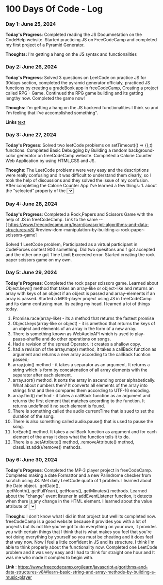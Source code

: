 # 100 Days Of Code - Log

### Day 1: June 25, 2024


**Today's Progress**: Completed reading the JS Documnetation on the CodeHelp website. Started practicing JS on FreeCodeCamp and completed my first project of a Pyramid Generator.

**Thoughts:** I'm getting a hang on the JS syntax and functionalities

### Day 2: June 26, 2024

**Today's Progress**: Solved 3 questions on LeetCode on practice JS for 30days section, completed the pyramid generator officialy, practiced JS functions by creating a gradeBook app in freeCodeCamp, Creating a project called RPG - Game. Continued the RPG game building and its getting lengthy now. Completed the game now!

**Thoughs**: I'm getting a hang on the JS backend functionalities I think so and I'm feeling that I've accomplished something".

**Links** [text](https://www.freecodecamp.org/learn/javascript-algorithms-and-data-structures-v8/#learn-basic-javascript-by-building-a-role-playing-game)


### Day 3: June 27, 2024

**Today's Progess**: Solved two leetCode problems on setTimeout(() => {},t) functions. Completed Basic Debugging by Building a random background-color generator on freeCodeCamp website. Completed a Calorie Counter Web Application by using HTML,CSS and JS.

**Thoughs**: The LeetCode problems were very easy and the descriptions were really confusing and it was difficult to understand them clearly, so I took the help of discussions and they solved the issue of my confusion. After completing the Calorie Counter App I've learned a few things: 1. about the "selected" property of the <select> HTML element. It selects the option with that attribute as default one.
2.Learned a lot about Regex, it is a short for Regular Expressions, It is used to recognize patterns in strings, it has the syntax of const regex = /+-\s/g; This is used to find strings like this: "+- Hello" or "+- Bye" but not strings like "+Hello". To do that we have something called Character Classes we can add to the regex, regex = /[+-\s]/g. This can detect strings like "+hello", The "g"in the regex performs a global match meaning it keeps on finding the patterns even after a match. Similarly there is another thing like this  regex = /[+-\s]/i, the "i" here makes the regex match patterns case-insensitively.
3. String.replace() method. It takes two arguments - .replace(regex or a string to find, string to replace it with);
4. const regex = /[0-9]/g, this recognizes and matches all strings with a single digit. To match multiple digits, we use /[0-9]+/ after the character class. Instead of writing /[0-9]+/ we have a shorthand like this /\d+/g. This can match all strings which have any number in them.
5.String.match() method. It takes a regex as an argument and returns an array of the matched results. 
6. Regarding DOM: element.insertAdjacentHTML(position,HTML to add); 
7. .alert() function, which is a built-in function of a browser and it is used to display whatever is passed into it as an alert or a pop-up.
8. Array.from(array-like) method. I used this to create an array from a NodeList. document.querySelectorAll() returns a NodeList, which is an array-like. so the method takes a NodeList and returns an array with the elements of NodeList as array elements

### Day 4: June 28, 2024

**Today's Progress**: Completed a Rock,Papers and Scissors Game with the help of JS in freeCodeCamp. Link to the same --  
[ https://www.freecodecamp.org/learn/javascript-algorithms-and-data-structures-v8/ #review-dom-manipulation-by-building-a-rock-paper-scissors-game] <br/>

Solved 1 LeetCode problem, Participated as a virtual participant in CodeForces contest 900 something. Did two quesitons and 1 got accepted and the other one got Time Limit Exceeded error. Started creating the rock paper scissors game on my own. 

### Day 5: June 29, 2024

**Today's Progress**: Completed the rock paper scissors game. Learned about Object.keys() method that takes an array-like or object-like and returns an array with keys of an object if an object is passed and array-elements if an array is passed. Started a MP3-player project using JS in freeCodeCamp and its damn confusing man. Its eating my head. I learned a lot of things today. <br/>
1. Promise.race(array-like) - its a method that returns the fastest promise
2. Object.keys(array-like or object) - it is amethod that returns the keys of an object and elements of an array in the form of a new array.
3. There is something known as WebAudioAPI which is used to play-pause-shuffle and do other operations on songs.
4. Had a revision of the spread Operator. It creates a shallow copy.
5. had a revision of the array.map() method, it takes a callBack function as argument and returns a new array according to the callBack fucntion passed;
6. array.join() method - it takes a separator as an argument. It returns a string which is form by concatenation of all array elements with the separator after each element.
7. array.sort() method. It sorts the array in ascending order alphabetically. What about numbers then? It converts all elements of the array into strings first and then compares them according to UTF-16 encoding. 
8. array.find() method - it takes a callBack function as an argument and returns the first element that matches according to the function. It returns undefined it no such element is found. 
9. There is something called the audio currentTime that is sued to set the duration of the song.
10. There is also something called audio.pause() that is used to pause the song.
11. forEach() method. It takes a callBack function as argument and for each element of the array it does what the function tells it to do. 
12. There is a .setAttribute() method, .removeAttribute() method, classList.add()/remove() methods.

### Day 6: June 30, 2024

**Today's Progress**: Completed the MP-3 player project in freeCodeCamp. Completed making a date Formattor and a new Palindrome checker from scratch using JS. Met daily LeetCode quota of 1 problem. I learned about the Date object. .getDate(), .getMonth(),.getFullYear(),.getHours(),.getMinutes() methods. Learned about the "change" event listener in addEventListener function, it detects when there is any change in the HTML element. I learned about the value attribute of <select> element. It returns the value of options basically. I learned about the return type of anything typed into the <input type = "text"> element. It'll give us a typeof String. I learned about the string.split() method that takes a separator as an argument and returns an array of substrings. Learned about the Object.freeze(obj) method that takes an object obj as argument and freezes that particular object i.e it prevents any changes being made to the particular object. I learned about Object destructuring which is still not clear yet.

**Thoughs**: I don't know what I did in that project but well its completed now. freeCodeCamp is a good website because it provides you with a lot of projects but its not like you've got to do everything on your own, it provides you with certain things that I think that is what makes you feel that you're not doing everything by yourself so you must be cheating and it does feel that way now. Now I feel a little confident in JS and its structure. I think I'm able to think properly about the functionality now. Completed one LeetCode problem and it was very easy and I had to think for straight one hour and It was me who made it complex to begin with.

**Link** :  https://www.freecodecamp.org/learn/javascript-algorithms-and-data-structures-v8/#learn-basic-string-and-array-methods-by-building-a-music-player